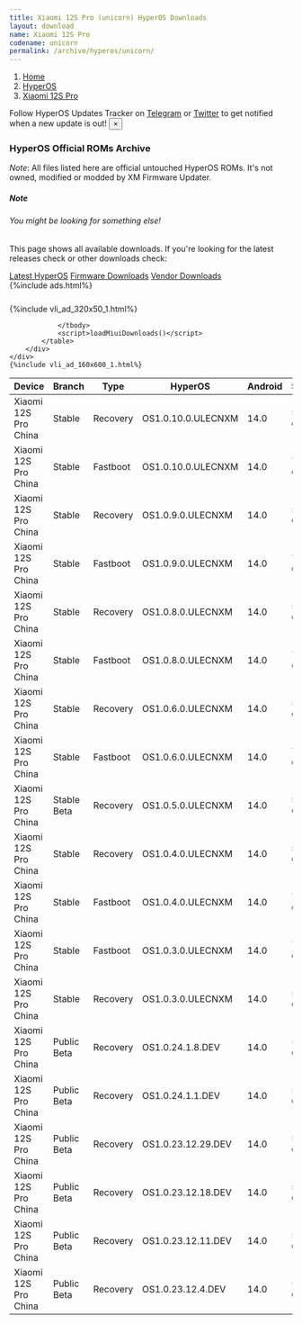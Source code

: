 ```yaml
---
title: Xiaomi 12S Pro (unicorn) HyperOS Downloads
layout: download
name: Xiaomi 12S Pro
codename: unicorn
permalink: /archive/hyperos/unicorn/
---
```

<nav aria-label="breadcrumb">
    <ol class="breadcrumb">
        <li class="breadcrumb-item"><a href="/">Home</a></li>
        <li class="breadcrumb-item"><a href="/hyperos/">HyperOS</a></li>
        <li class="breadcrumb-item active" aria-current="page"><a href="/hyperos/unicorn/">Xiaomi 12S Pro</a></li>
    </ol>
</nav>
<div class="alert alert-primary alert-dismissible fade show" role="alert">
    Follow HyperOS Updates Tracker on <a href="https://t.me/MIUIUpdatesTracker" class="alert-link">Telegram</a>
     or <a href="https://twitter.com/MiFwUpdater" class="alert-link">Twitter</a> to get notified when a new update is out!
    <button type="button" class="close" data-dismiss="alert" aria-label="Close">
        <span aria-hidden="true">&times;</span>
    </button>
</div>

### HyperOS Official ROMs Archive
*Note*: All files listed here are official untouched HyperOS ROMs. It's not owned, modified or modded by XM Firmware Updater.
<div class="card">
  <div class="card-body">
    <h5 class="card-title">Note</h5>
    <h6 class="card-subtitle mb-2 text-muted">You might be looking for something else!</h6>
    <p class="card-text">This page shows all available downloads.
     If you're looking for the latest releases check or other downloads check:</p>
    <a href="/hyperos/unicorn/" class="card-link">Latest HyperOS</a>
    <a href="/firmware/unicorn/" class="card-link">Firmware Downloads</a>
    <a href="/vendor/unicorn/" class="card-link">Vendor Downloads</a>
  </div>
</div>
{%include ads.html%}
<div class="row justify-content-center">
    <div class="col-10">
        <div class="table-responsive-md" style="margin-top: 25px;">
            {%include vli_ad_320x50_1.html%}
            <table id="miui" class="display dt-responsive nowrap compact table table-striped table-hover table-sm">
                <thead class="thead-dark">
                    <tr>
                        <th data-ref="device">Device</th>
                        <th data-ref="branch">Branch</th>
                        <th data-ref="type">Type</th>
                        <th data-ref="miui">HyperOS</th>
                        <th data-ref="android">Android</th>
                        <th data-ref="size">Size</th>
                        <th data-ref="size">Date</th>
                        <th data-ref="link">Link</th>
                    </tr>
                </thead>
                <tbody>
                <tr><td>Xiaomi 12S Pro China</td><td>Stable</td><td>Recovery</td><td>OS1.0.10.0.ULECNXM</td><td>14.0</td><td>5.9 GB</td><td>2024-10-17</td><td><a href="/hyperos/unicorn/stable/OS1.0.10.0.ULECNXM/">Download</a></td></tr>
<tr><td>Xiaomi 12S Pro China</td><td>Stable</td><td>Fastboot</td><td>OS1.0.10.0.ULECNXM</td><td>14.0</td><td>7.6 GB</td><td>2024-10-10</td><td><a href="/hyperos/unicorn/stable/OS1.0.10.0.ULECNXM/">Download</a></td></tr>
<tr><td>Xiaomi 12S Pro China</td><td>Stable</td><td>Recovery</td><td>OS1.0.9.0.ULECNXM</td><td>14.0</td><td>5.9 GB</td><td>2024-09-12</td><td><a href="/hyperos/unicorn/stable/OS1.0.9.0.ULECNXM/">Download</a></td></tr>
<tr><td>Xiaomi 12S Pro China</td><td>Stable</td><td>Fastboot</td><td>OS1.0.9.0.ULECNXM</td><td>14.0</td><td>7.6 GB</td><td>2024-09-05</td><td><a href="/hyperos/unicorn/stable/OS1.0.9.0.ULECNXM/">Download</a></td></tr>
<tr><td>Xiaomi 12S Pro China</td><td>Stable</td><td>Recovery</td><td>OS1.0.8.0.ULECNXM</td><td>14.0</td><td>5.9 GB</td><td>2024-08-16</td><td><a href="/hyperos/unicorn/stable/OS1.0.8.0.ULECNXM/">Download</a></td></tr>
<tr><td>Xiaomi 12S Pro China</td><td>Stable</td><td>Fastboot</td><td>OS1.0.8.0.ULECNXM</td><td>14.0</td><td>7.6 GB</td><td>2024-08-08</td><td><a href="/hyperos/unicorn/stable/OS1.0.8.0.ULECNXM/">Download</a></td></tr>
<tr><td>Xiaomi 12S Pro China</td><td>Stable</td><td>Recovery</td><td>OS1.0.6.0.ULECNXM</td><td>14.0</td><td>5.9 GB</td><td>2024-07-18</td><td><a href="/hyperos/unicorn/stable/OS1.0.6.0.ULECNXM/">Download</a></td></tr>
<tr><td>Xiaomi 12S Pro China</td><td>Stable</td><td>Fastboot</td><td>OS1.0.6.0.ULECNXM</td><td>14.0</td><td>7.6 GB</td><td>2024-07-15</td><td><a href="/hyperos/unicorn/stable/OS1.0.6.0.ULECNXM/">Download</a></td></tr>
<tr><td>Xiaomi 12S Pro China</td><td>Stable Beta</td><td>Recovery</td><td>OS1.0.5.0.ULECNXM</td><td>14.0</td><td>5.9 GB</td><td>2024-07-08</td><td><a href="/hyperos/unicorn/stable beta/OS1.0.5.0.ULECNXM/">Download</a></td></tr>
<tr><td>Xiaomi 12S Pro China</td><td>Stable</td><td>Recovery</td><td>OS1.0.4.0.ULECNXM</td><td>14.0</td><td>5.9 GB</td><td>2024-04-08</td><td><a href="/hyperos/unicorn/stable/OS1.0.4.0.ULECNXM/">Download</a></td></tr>
<tr><td>Xiaomi 12S Pro China</td><td>Stable</td><td>Fastboot</td><td>OS1.0.4.0.ULECNXM</td><td>14.0</td><td>7.6 GB</td><td>2024-03-29</td><td><a href="/hyperos/unicorn/stable/OS1.0.4.0.ULECNXM/">Download</a></td></tr>
<tr><td>Xiaomi 12S Pro China</td><td>Stable</td><td>Fastboot</td><td>OS1.0.3.0.ULECNXM</td><td>14.0</td><td>7.6 GB</td><td>2024-02-19</td><td><a href="/hyperos/unicorn/stable/OS1.0.3.0.ULECNXM/">Download</a></td></tr>
<tr><td>Xiaomi 12S Pro China</td><td>Stable</td><td>Recovery</td><td>OS1.0.3.0.ULECNXM</td><td>14.0</td><td>5.9 GB</td><td>2024-01-25</td><td><a href="/hyperos/unicorn/stable/OS1.0.3.0.ULECNXM/">Download</a></td></tr>
<tr><td>Xiaomi 12S Pro China</td><td>Public Beta</td><td>Recovery</td><td>OS1.0.24.1.8.DEV</td><td>14.0</td><td>5.9 GB</td><td>2024-01-12</td><td><a href="/hyperos/unicorn/public beta/OS1.0.24.1.8.DEV/">Download</a></td></tr>
<tr><td>Xiaomi 12S Pro China</td><td>Public Beta</td><td>Recovery</td><td>OS1.0.24.1.1.DEV</td><td>14.0</td><td>5.9 GB</td><td>2024-01-05</td><td><a href="/hyperos/unicorn/public beta/OS1.0.24.1.1.DEV/">Download</a></td></tr>
<tr><td>Xiaomi 12S Pro China</td><td>Public Beta</td><td>Recovery</td><td>OS1.0.23.12.29.DEV</td><td>14.0</td><td>5.9 GB</td><td>2023-12-30</td><td><a href="/hyperos/unicorn/public beta/OS1.0.23.12.29.DEV/">Download</a></td></tr>
<tr><td>Xiaomi 12S Pro China</td><td>Public Beta</td><td>Recovery</td><td>OS1.0.23.12.18.DEV</td><td>14.0</td><td>5.9 GB</td><td>2023-12-22</td><td><a href="/hyperos/unicorn/public beta/OS1.0.23.12.18.DEV/">Download</a></td></tr>
<tr><td>Xiaomi 12S Pro China</td><td>Public Beta</td><td>Recovery</td><td>OS1.0.23.12.11.DEV</td><td>14.0</td><td>5.9 GB</td><td>2023-12-15</td><td><a href="/hyperos/unicorn/public beta/OS1.0.23.12.11.DEV/">Download</a></td></tr>
<tr><td>Xiaomi 12S Pro China</td><td>Public Beta</td><td>Recovery</td><td>OS1.0.23.12.4.DEV</td><td>14.0</td><td>5.9 GB</td><td>2023-12-08</td><td><a href="/hyperos/unicorn/public beta/OS1.0.23.12.4.DEV/">Download</a></td></tr>

                </tbody>
                <script>loadMiuiDownloads()</script>
            </table>
        </div>
    </div>
    {%include vli_ad_160x600_1.html%}
</div>

